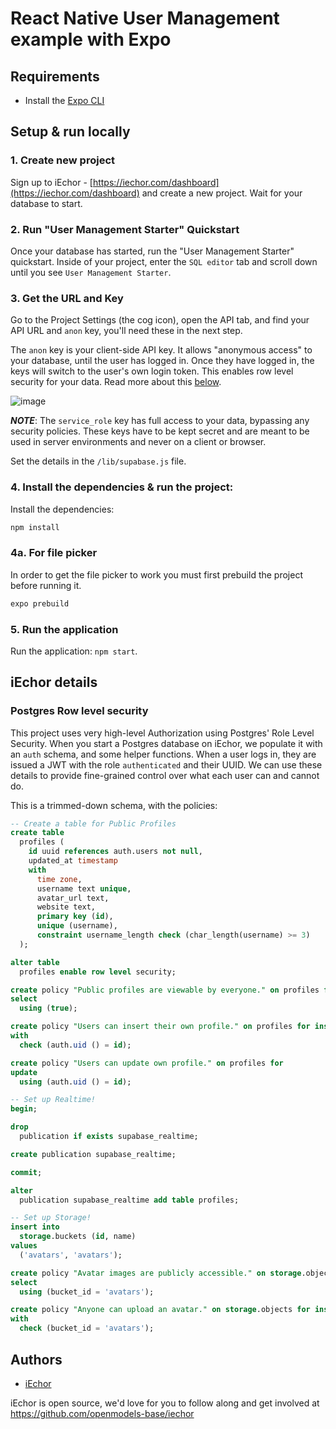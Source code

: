# React Native User Management example with Expo

## Requirements

- Install the [Expo CLI](https://docs.expo.io/get-started/installation/)

## Setup & run locally

### 1. Create new project

Sign up to iEchor - [https://iechor.com/dashboard](https://iechor.com/dashboard) and create a new project. Wait for your database to start.

### 2. Run "User Management Starter" Quickstart

Once your database has started, run the "User Management Starter" quickstart. Inside of your project, enter the `SQL editor` tab and scroll down until you see `User Management Starter`.

### 3. Get the URL and Key

Go to the Project Settings (the cog icon), open the API tab, and find your API URL and `anon` key, you'll need these in the next step.

The `anon` key is your client-side API key. It allows "anonymous access" to your database, until the user has logged in. Once they have logged in, the keys will switch to the user's own login token. This enables row level security for your data. Read more about this [below](#postgres-row-level-security).

![image](https://user-images.githubusercontent.com/10214025/88916245-528c2680-d298-11ea-8a71-708f93e1ce4f.png)

**_NOTE_**: The `service_role` key has full access to your data, bypassing any security policies. These keys have to be kept secret and are meant to be used in server environments and never on a client or browser.

Set the details in the `/lib/supabase.js` file.

### 4. Install the dependencies & run the project:

Install the dependencies:

```bash
npm install
```

### 4a. For file picker

In order to get the file picker to work you must first prebuild the project before running it.

```bash
expo prebuild
```

### 5. Run the application

Run the application: `npm start`.

## iEchor details

### Postgres Row level security

This project uses very high-level Authorization using Postgres' Role Level Security.
When you start a Postgres database on iEchor, we populate it with an `auth` schema, and some helper functions.
When a user logs in, they are issued a JWT with the role `authenticated` and their UUID.
We can use these details to provide fine-grained control over what each user can and cannot do.

This is a trimmed-down schema, with the policies:

```sql
-- Create a table for Public Profiles
create table
  profiles (
    id uuid references auth.users not null,
    updated_at timestamp
    with
      time zone,
      username text unique,
      avatar_url text,
      website text,
      primary key (id),
      unique (username),
      constraint username_length check (char_length(username) >= 3)
  );

alter table
  profiles enable row level security;

create policy "Public profiles are viewable by everyone." on profiles for
select
  using (true);

create policy "Users can insert their own profile." on profiles for insert
with
  check (auth.uid () = id);

create policy "Users can update own profile." on profiles for
update
  using (auth.uid () = id);

-- Set up Realtime!
begin;

drop
  publication if exists supabase_realtime;

create publication supabase_realtime;

commit;

alter
  publication supabase_realtime add table profiles;

-- Set up Storage!
insert into
  storage.buckets (id, name)
values
  ('avatars', 'avatars');

create policy "Avatar images are publicly accessible." on storage.objects for
select
  using (bucket_id = 'avatars');

create policy "Anyone can upload an avatar." on storage.objects for insert
with
  check (bucket_id = 'avatars');
```

## Authors

- [iEchor](https://iechor.com)

iEchor is open source, we'd love for you to follow along and get involved at https://github.com/openmodels-base/iechor
